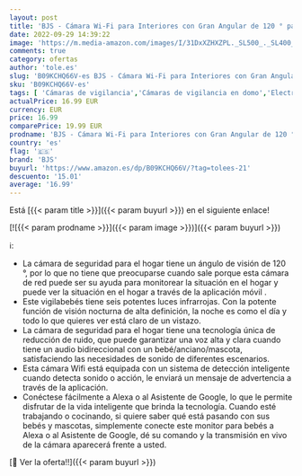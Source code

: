 ```yaml
---
layout: post
title: 'BJS - Cámara Wi-Fi para Interiores con Gran Angular de 120 ° para la habitación del bebé / hogar  cámara de vigilancia con visión Nocturna  Monitor para bebés con detección de Movimiento'
date: 2022-09-29 14:39:22
image: 'https://m.media-amazon.com/images/I/31DxXZHXZPL._SL500_._SL400_.jpg'
comments: true
category: ofertas
author: 'tole.es'
slug: 'B09KCHQ66V-es BJS - Cámara Wi-Fi para Interiores con Gran Angular de 120...'
sku: 'B09KCHQ66V-es'
tags: [ 'Cámaras de vigilancia','Cámaras de vigilancia en domo','Electrónica','Fotografía y videocámaras','bebé','bebés','bjs','🇪🇸', ]
actualPrice: 16.99 EUR
currency: EUR
price: 16.99
comparePrice: 19.99 EUR
prodname: 'BJS - Cámara Wi-Fi para Interiores con Gran Angular de 120 ° para la habitación del bebé / hogar  cámara de vigilancia con visión Nocturna  Monitor para bebés con detección de Movimiento'
country: 'es'
flag: '🇪🇸'
brand: 'BJS'
buyurl: 'https://www.amazon.es/dp/B09KCHQ66V/?tag=tolees-21'
descuento: '15.01'
average: '16.99'
---
```


Está [{{< param title >}}]({{< param buyurl >}}) en el siguiente enlace!

[![{{< param prodname >}}]({{< param image >}})]({{< param buyurl >}})

ℹ️:

- La cámara de seguridad para el hogar tiene un ángulo de visión de 120 °, por lo que no tiene que preocuparse cuando sale porque esta cámara de red puede ser su ayuda para monitorear la situación en el hogar y puede ver la situación en el hogar a través de la aplicación móvil .
- Este vigilabebés tiene seis potentes luces infrarrojas. Con la potente función de visión nocturna de alta definición, la noche es como el día y todo lo que quieres ver está claro de un vistazo.
- La cámara de seguridad para el hogar tiene una tecnología única de reducción de ruido, que puede garantizar una voz alta y clara cuando tiene un audio bidireccional con un bebé/anciano/mascota, satisfaciendo las necesidades de sonido de diferentes escenarios.
- Esta cámara Wifi está equipada con un sistema de detección inteligente cuando detecta sonido o acción, le enviará un mensaje de advertencia a través de la aplicación.
- Conéctese fácilmente a Alexa o al Asistente de Google, lo que le permite disfrutar de la vida inteligente que brinda la tecnología. Cuando esté trabajando o cocinando, si quiere saber qué está pasando con sus bebés y mascotas, simplemente conecte este monitor para bebés a Alexa o al Asistente de Google, dé su comando y la transmisión en vivo de la cámara aparecerá frente a usted.

[🛒 Ver la oferta!!]({{< param buyurl >}})
